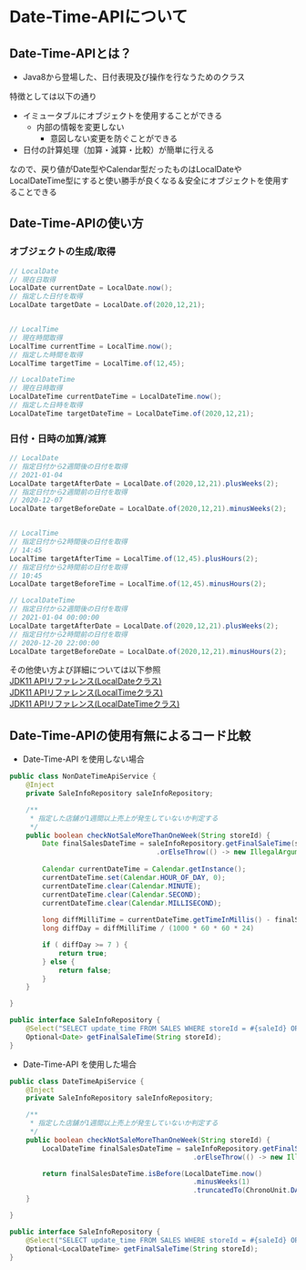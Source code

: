 # Date-Time-APIについて

## Date-Time-APIとは？

* Java8から登場した、日付表現及び操作を行なうためのクラス

特徴としては以下の通り
  * イミュータブルにオブジェクトを使用することができる
    * 内部の情報を変更しない
      * 意図しない変更を防ぐことができる
  * 日付の計算処理（加算・減算・比較）が簡単に行える

なので、戻り値がDate型やCalendar型だったものはLocalDateやLocalDateTime型にすると使い勝手が良くなる＆安全にオブジェクトを使用することできる
 
## Date-Time-APIの使い方

### オブジェクトの生成/取得

```java
// LocalDate
// 現在日取得
LocalDate currentDate = LocalDate.now();
// 指定した日付を取得
LocalDate targetDate = LocalDate.of(2020,12,21);


// LocalTime
// 現在時間取得
LocalTime currentTime = LocalTime.now();
// 指定した時間を取得
LocalTime targetTime = LocalTime.of(12,45);

// LocalDateTime
// 現在日時取得
LocalDateTime currentDateTime = LocalDateTime.now();
// 指定した日時を取得
LocalDateTime targetDateTime = LocalDateTime.of(2020,12,21);
```

### 日付・日時の加算/減算

```java
// LocalDate
// 指定日付から2週間後の日付を取得
// 2021-01-04
LocalDate targetAfterDate = LocalDate.of(2020,12,21).plusWeeks(2);
// 指定日付から2週間前の日付を取得
// 2020-12-07
LocalDate targetBeforeDate = LocalDate.of(2020,12,21).minusWeeks(2);


// LocalTime
// 指定日付から2時間後の日付を取得
// 14:45
LocalTime targetAfterTime = LocalTime.of(12,45).plusHours(2);
// 指定日付から2時間前の日付を取得
// 10:45
LocalDate targetBeforeTime = LocalTime.of(12,45).minusHours(2);

// LocalDateTime
// 指定日付から2週間後の日付を取得
// 2021-01-04 00:00:00
LocalDate targetAfterDate = LocalDate.of(2020,12,21).plusWeeks(2);
// 指定日付から2時間前の日付を取得
// 2020-12-20 22:00:00
LocalDate targetBeforeDate = LocalDate.of(2020,12,21).minusHours(2);
```

その他使い方よび詳細については以下参照  
[JDK11 APIリファレンス(LocalDateクラス)](https://docs.oracle.com/javase/jp/11/docs/api/java.base/java/time/LocalDate.html)  
[JDK11 APIリファレンス(LocalTimeクラス)](https://docs.oracle.com/javase/jp/11/docs/api/java.base/java/time/LocalTime.html)  
[JDK11 APIリファレンス(LocalDateTimeクラス)](https://docs.oracle.com/javase/jp/11/docs/api/java.base/java/time/LocalDateTime.html)  

## Date-Time-APIの使用有無によるコード比較

* Date-Time-API を使用しない場合

```java
public class NonDateTimeApiService {
    @Inject
    private SaleInfoRepository saleInfoRepository;

    /**
     * 指定した店舗が1週間以上売上が発生していないか判定する
     */
    public boolean checkNotSaleMoreThanOneWeek(String storeId) {
        Date finalSalesDateTime = saleInfoRepository.getFinalSaleTime(storeId)
                                    .orElseThrow(() -> new IllegalArgumentException("指定された店舗情報は存在しません"));
        
        Calendar currentDateTime = Calendar.getInstance();
        currentDateTime.set(Calendar.HOUR_OF_DAY, 0);
        currentDateTime.clear(Calendar.MINUTE);
        currentDateTime.clear(Calendar.SECOND);
        currentDateTime.clear(Calendar.MILLISECOND);
        
        long diffMilliTime = currentDateTime.getTimeInMillis() - finalSalesDateTime.getTime();
        long diffDay = diffMilliTime / (1000 * 60 * 60 * 24)

        if ( diffDay >= 7 ) {
            return true;
        } else {
            return false;
        }
    }

}

public interface SaleInfoRepository {
    @Select("SELECT update_time FROM SALES WHERE storeId = #{saleId} ORDER BY update_time desc limit 1")
    Optional<Date> getFinalSaleTime(String storeId);
}
```

* Date-Time-API を使用した場合

```java
public class DateTimeApiService {
    @Inject
    private SaleInfoRepository saleInfoRepository;

    /**
     * 指定した店舗が1週間以上売上が発生していないか判定する
     */
    public boolean checkNotSaleMoreThanOneWeek(String storeId) {
        LocalDateTime finalSalesDateTime = saleInfoRepository.getFinalSaleTime(storeId)
                                             .orElseThrow(() -> new IllegalArgumentException("指定された店舗情報は存在しません"));

        return finalSalesDateTime.isBefore(LocalDateTime.now()
                                             .minusWeeks(1)
                                             .truncatedTo(ChronoUnit.DAYS));
    }

}

public interface SaleInfoRepository {
    @Select("SELECT update_time FROM SALES WHERE storeId = #{saleId} ORDER BY update_time desc limit 1")
    Optional<LocalDateTime> getFinalSaleTime(String storeId);
}

```